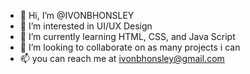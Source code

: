 - 👋 Hi, I’m @IVONBHONSLEY
- 👀 I’m interested in UI/UX Design
- 🌱 I’m currently learning HTML, CSS, and Java Script 
- 💞️ I’m looking to collaborate on as many projects i can
- 📫 you can reach me at ivonbhonsley@gmail.com 

<!---
IVONBHONSLEY/IVONBHONSLEY is a ✨ special ✨ repository because its `README.md` (this file) appears on your GitHub profile.
You can click the Preview link to take a look at your changes.
--->
